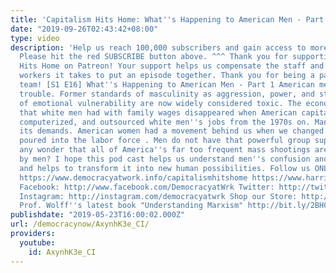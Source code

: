```yaml
---
title: 'Capitalism Hits Home: What''s Happening to American Men - Part 1'
date: "2019-09-26T02:43:42+08:00"
type: video
description: 'Help us reach 100,000 subscribers and gain access to more studio time!
  Please hit the red SUBSCRIBE button above. ^^^ Thank you for supporting Capitalism
  Hits Home on Patreon! Your support helps us compensate the staff and additional
  workers it takes to put an episode together. Thank you for being a part of the CHH
  team! [S1 E16] What''s Happening to American Men - Part 1 American men are in serious
  trouble. Former standards of masculinity as aggression, power, and stoic denial
  of emotional vulnerability are now widely considered toxic. The economic dominance
  that white men had with family wages disappeared when American capitalists mechanized,
  computerized, and outsourced white men''s jobs from the 1970s on. Manhood has changed
  its demands. American women had a movement behind us when we changed our roles and
  poured into the labor force . Men do not have that powerful group support. Is it
  any wonder that all of America''s far too frequent mass shootings are perpetrated
  by men? I hope this pod cast helps us understand men''s confusion and suffering
  and helps to transform it into new human possibilities. Follow us ONLINE: Websites:
  https://www.democracyatwork.info/capitalismhitshome https://www.harrietfraad.com/
  Facebook: http://www.facebook.com/DemocracyatWrk Twitter: http://twitter.com/democracyatwrk
  Instagram: http://instagram.com/democracyatwrk Shop our Store: http://bit.ly/2JkxIfy
  Prof. Wolff''s latest book "Understanding Marxism" http://bit.ly/2BH0lkL'
publishdate: "2019-05-23T16:00:02.000Z"
url: /democracynow/AxynhK3e_CI/
providers:
  youtube:
    id: AxynhK3e_CI
---
```

